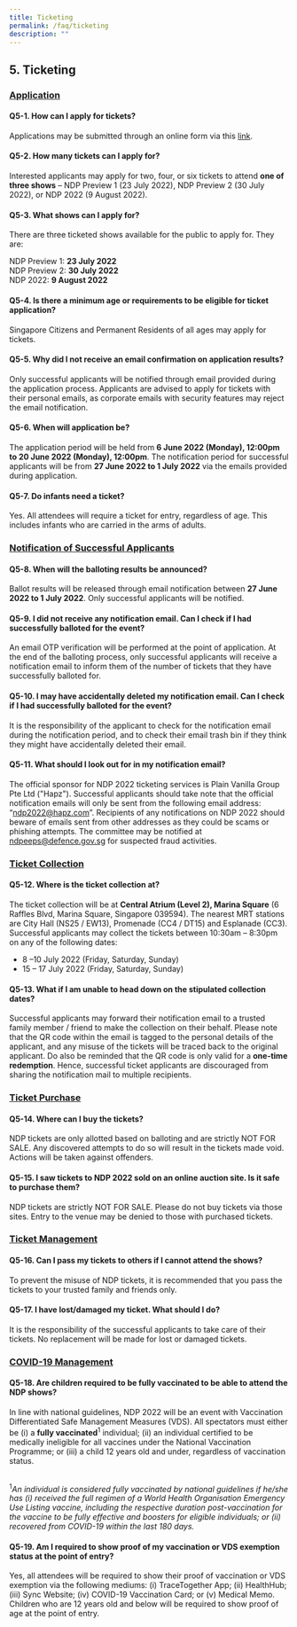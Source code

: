 ```yaml
---
title: Ticketing
permalink: /faq/ticketing
description: ""
---
```

## 5. Ticketing
<h3 id="application"><u>Application</u></h3>

#### Q5-1. How can I apply for tickets?
Applications may be submitted through an online form via this [link](https://www.ndp.gov.sg/ticketing).


#### Q5-2. How many tickets can I apply for?
Interested applicants may apply for two, four, or six tickets to attend **one of three shows** – NDP Preview 1 (23 July 2022), NDP Preview 2 (30 July 2022), or NDP 2022 (9 August 2022). 



#### Q5-3. What shows can I apply for?
There are three ticketed shows available for the public to apply for. They are: 

NDP Preview 1: **23 July 2022**<br/>
NDP Preview 2: **30 July 2022**<br/>
NDP 2022: **9 August 2022**


#### Q5-4. Is there a minimum age or requirements to be eligible for ticket application?
Singapore Citizens and Permanent Residents of all ages may apply for tickets.

#### Q5-5. Why did I not receive an email confirmation on application results?
Only successful applicants will be notified through email provided during the application process. Applicants are advised to apply for tickets with their personal emails, as corporate emails with security features may reject the email notification. 


#### Q5-6. When will application be?
The application period will be held from **6 June 2022 (Monday), 12:00pm to 20 June 2022 (Monday), 12:00pm**. The notification period for successful applicants will be from **27 June 2022 to 1 July 2022** via the emails provided during application.

#### Q5-7. Do infants need a ticket?
Yes. All attendees will require a ticket for entry, regardless of age. This includes infants who are carried in the arms of adults.

<h3 id="notification-of-successful-applicants"><u>Notification of Successful Applicants</u></h3>

#### Q5-8. When will the balloting results be announced?
Ballot results will be released through email notification between **27 June 2022 to 1 July 2022**. Only successful applicants will be notified. 

#### Q5-9. I did not receive any notification email. Can I check if I had successfully balloted for the event?
An email OTP verification will be performed at the point of application. At the end of the balloting process, only successful applicants will receive a notification email to inform them of the number of tickets that they have successfully balloted for.

#### Q5-10. I may have accidentally deleted my notification email. Can I check if I had successfully balloted for the event?
It is the responsibility of the applicant to check for the notification email during the notification period, and to check their email trash bin if they think they might have accidentally deleted their email.

#### Q5-11. What should I look out for in my notification email?
The official sponsor for NDP 2022 ticketing services is Plain Vanilla Group Pte Ltd ("Hapz"). Successful applicants should take note that the official notification emails will only be sent from the following email address: “ndp2022@hapz.com”. Recipients of any notifications on NDP 2022 should beware of emails sent from other addresses as they could be scams or phishing attempts. The committee may be notified at [ndpeeps@defence.gov.sg](mailto:ndpeeps@defence.gov.sg) for suspected fraud activities.

<h3 id="ticket-collection"><u>Ticket Collection</u></h3>

#### Q5-12. Where is the ticket collection at? 
The ticket collection will be at **Central Atrium (Level 2), Marina Square** (6 Raffles Blvd, Marina Square, Singapore 039594). The nearest MRT stations are City Hall (NS25 / EW13), Promenade (CC4 / DT15) and Esplanade (CC3). Successful applicants may collect the tickets between 10:30am – 8:30pm on any of the following dates:

*	8 –10 July 2022 (Friday, Saturday, Sunday)
* 15 – 17 July 2022 (Friday, Saturday, Sunday)


#### Q5-13. What if I am unable to head down on the stipulated collection dates?
Successful applicants may forward their notification email to a trusted family member / friend to make the collection on their behalf. Please note that the QR code within the email is tagged to the personal details of the applicant, and any misuse of the tickets will be traced back to the original applicant. Do also be reminded that the QR code is only valid for a **one-time redemption**. Hence, successful ticket applicants are discouraged from sharing the notification mail to multiple recipients.

<h3 id="ticket-purchase"><u>Ticket Purchase</u></h3>

#### Q5-14. Where can I buy the tickets?
NDP tickets are only allotted based on balloting and are strictly NOT FOR SALE. Any discovered attempts to do so will result in the tickets made void. Actions will be taken against offenders.

#### Q5-15. I saw tickets to NDP 2022 sold on an online auction site. Is it safe to purchase them?
NDP tickets are strictly NOT FOR SALE. Please do not buy tickets via those sites. Entry to the venue may be denied to those with purchased tickets.

<h3 id="ticket-management"><u>Ticket Management</u></h3>

#### Q5-16. Can I pass my tickets to others if I cannot attend the shows? 
To prevent the misuse of NDP tickets, it is recommended that you pass the tickets to your trusted family and friends only.

#### Q5-17.  I have lost/damaged my ticket. What should I do?
It is the responsibility of the successful applicants to take care of their tickets. No replacement will be made for lost or damaged tickets.

<h3 id="covid-19-management"><u>COVID-19 Management</u></h3>

#### Q5-18. Are children required to be fully vaccinated to be able to attend the NDP shows?
In line with national guidelines, NDP 2022 will be an event with Vaccination Differentiated Safe Management Measures (VDS). All spectators must either be (i) a **fully vaccinated**<sup>1</sup> individual; (ii) an individual certified to be medically ineligible for all vaccines under the National Vaccination Programme; or (iii) a child 12 years old and under, regardless of vaccination status.

<br><sup>1</sup>*An individual is considered fully vaccinated by national guidelines if he/she has (i) received the full regimen of a World Health Organisation Emergency Use Listing vaccine, including the respective duration post-vaccination for the vaccine to be fully effective and boosters for eligible individuals; or (ii) recovered from COVID-19 within the last 180 days.*
#### Q5-19. Am I required to show proof of my vaccination or VDS exemption status at the point of entry?
Yes, all attendees will be required to show their proof of vaccination or VDS exemption via the following mediums: (i) TraceTogether App; (ii) HealthHub; (iii) Sync Website; (iv) COVID-19 Vaccination Card; or (v) Medical Memo. Children who are 12 years old and below will be required to show proof of age at the point of entry.


